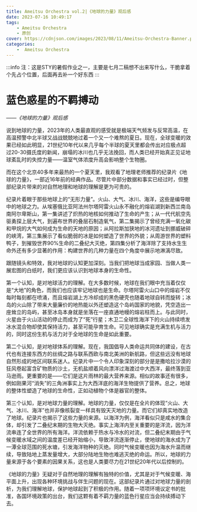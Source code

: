 ```yaml
---
title: Ameitsu Orchestra vol.2|《地球的力量》观后感
date: 2023-07-16 10:49:17
tags:
    - Ameitsu Orchestra
    - 原创
cover: https://cdnjson.com/images/2023/08/11/Ameitsu-Orchestra-Banner.png
categories:
    -  Ameitsu Orchestra
---
```

:::info
注：这是STY的暑假作业之一，主要是七月二稿想不出来写什么，干脆拿着个先占个位置，后面再去补一个好东西
:::




# 蓝色惑星的不羁搏动

*——《地球的力量》观后感*

<!--more-->

说到地球的力量，2023年的人类最直观的感受就是极端天气频发与反常高温，在高温预警中北半球又战战兢兢地过着一个又一个难熬的夏日。现在，全球变暖的效果已经如此明显，21世纪10年代以来几乎每个半球的夏天里都会传出对应极点超过20-30摄氏度的新闻，崩塌的冰川也几乎无法挽回，而人类已经开始真正见证地球紊乱时的失控力量——温室气体浓度升高会影响整个生物圈。

而在这个北京40多年来最热的一个夏天里，我观看了地理老师推荐的纪录片《地球的力量》，一部近16年前的经典作品。尽管片中部分数据和事实已经过时，但整部纪录片带来的对自然地理和地球的理解是更为可贵的。

纪录片着眼于那些地球上的“无形力量”。火山、大气、冰川、海洋，这些是编导眼中的地球之力。从埃塞俄比亚阿法州尔塔阿雷火山永不融化的熔岩湖到新西兰南岛南阿尔卑斯山，第一集讲述了炽热的地核如何推动了生命的产生；从一代代航空先驱勇探上层大气，到遍布世界的叠层石制造氧气，第二集揭示了曾经充满一氧化碳和甲烷的大气如何成为生命的天地的原因；从阿拉斯加狭地的冰河遗址到挪威破碎的峡湾，第三集展示了看似脆弱的冰是如何塑造了世界的外貌；从周游世界的塑料鸭子，到摧毁世界90%生命的二叠纪大灭绝，第四集分析了海洋除了支持水生生命外还有多少显著的作用：构建世界的几种力量在四个角度中展示地淋漓尽致。

跟随镜头和特效，我对地球的认知更加深刻。当我们把地球当成家园、当做人类一展宏图的白纸时，我们更应该认识到地球本身的生命性。

第一个认知，是对地球活力的理解。在大多数时候，地球在我们眼中充当着仅仅是“大地”的角色，而我们也应该牢记地球也是生命。尔塔阿雷火山口中的熔岩不仅每时每刻都在喷涌，而且熔岩湖上方冷却成的黑色硬壳也随着地球自转而旋转；冰岛的火山除了带来大量廉价的地热能以外还塑造这个岛屿国家的地貌，凭空造出一座耸立的岛屿，甚至冰岛本身就是坐落在一座直通地幔的熔岩柱而上。与此同时，火星由于火山活动的停止而成为了“死”行星；木卫二全球性海洋下的火山持续喷发冰水混合物却使其保持活力，甚至可能孕育生命。可见地球确实是充满生机与活力的，同时这份生机与活力对于全地球的生命是如此重要。

第二个认知，是对地球体系的理解。现在，我国倡导人类命运共同体的建设，在古代也有连接东西方的丝绸之路与联系西欧与南北美洲的新航路，但这些远没有地球自然形成的地区间联系迷人。纪录片中一个令人印象深刻的部分是是撒哈拉沙漠的狂风卷起富含矿物质的沙土，无机盐顺着风向漂洋过海渡过中大西洋，最终落到亚马逊雨。更重要的是——它们是这片雨林的最大营养来源。相似的故事还有很多，例如刚果河“消失”的三角洲事实上为大西洋底的海洋生物提供了营养。总之，地球的整体性塑造了地球的生命性，正如动植物个体是器官的整体。

第三个认知，是对地球力量的理解。地球的力量，仅仅是在全片的体现“火山、大气、冰川、海洋”也并非像核裂变一样具有毁天灭地的力量。而它们却真实地改造了地球。纪录片也揭示了这些力量的来源。以海洋为例，海洋看似只是咸水的集合体，却引发了二叠纪末期的生物大灭绝。事实上海洋内至关重要的是洋流，因为洋流串连了全世界的所有海洋。洋流依赖于热水与冷水的对流，但二叠纪末期由于气候变暖水域之间的温度差已经开始缩小，导致洋流逐渐停止，使地球的海水成为了一潭全球范围的死水塘，引发海洋物种的灭绝。同时气候变暖也因为海水升温而继续，导致陆地上蒸发量增大，大部分陆地生物也难逃灭绝的命运。所以，地球的力量来源于各个要素的因果关系，这也是人类要尽力在21世纪20年代以后控制的。

《地球的力量》无疑对于自然地理的理解有独特的价值，尤其是对于气候变暖、海平面上升，出现各种环境挑战与伴生问题的现在。这部纪录片通过对地球力量的剖析，为我们理解地球，保护地球起到了积极的作用。随着一项项环境议定书的批准，各国环境政策的出台，我们这颗有着不羁力量的蓝色行星应当会持续搏动下去。
